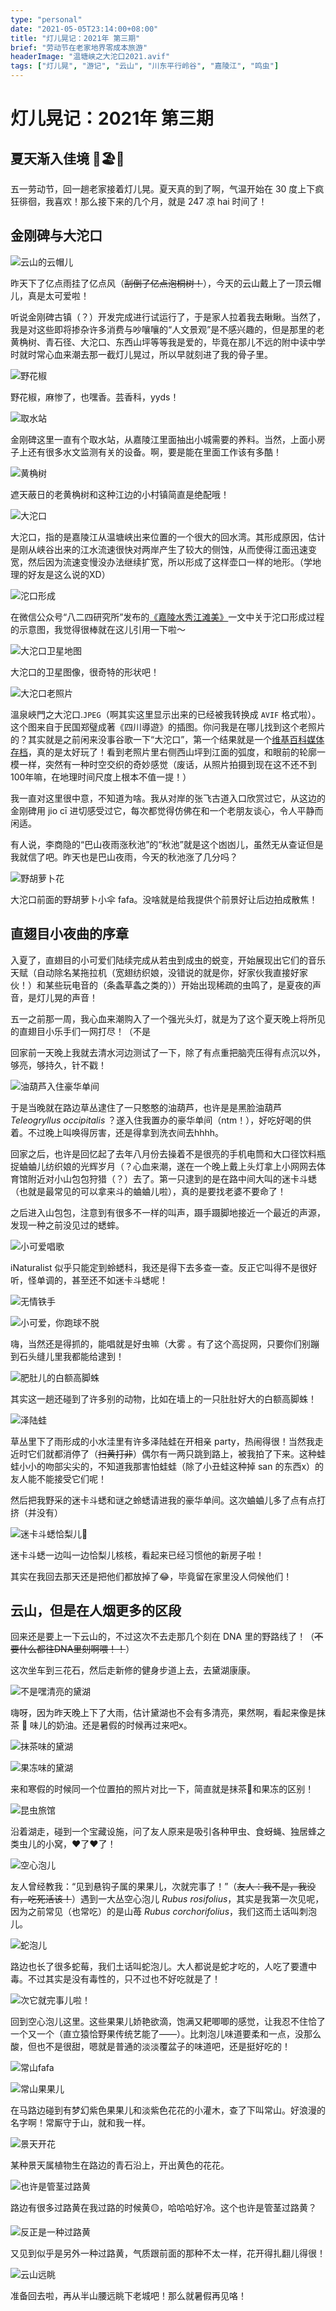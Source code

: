 ```yaml
---
type: "personal"
date: "2021-05-05T23:14:00+08:00"
title: "灯儿晃记：2021年 第三期"
brief: "劳动节在老家地界零成本旅游"
headerImage: "温塘峡之大沱口2021.avif"
tags: ["灯儿晃", "游记", "云山", "川东平行岭谷", "嘉陵江", "鸣虫"]
---
```


# 灯儿晃记：2021年 第三期

## 夏天渐入佳境 🦗🏖🍉

五一劳动节，回一趟老家接着灯儿晃。夏天真的到了啊，气温开始在 30 度上下疯狂徘徊，我喜欢！那么接下来的几个月，就是 247 凉 hai 时间了！

## 金刚碑与大沱口

![云山的云帽儿](images/云山的云帽儿.avif)

昨天下了亿点雨挂了亿点风（~~刮倒了亿点泡桐树！~~），今天的云山戴上了一顶云帽儿，真是太可爱啦！

听说金刚碑古镇（？）开发完成进行试运行了，于是家人拉着我去瞅瞅。当然了，我是对这些即将掺杂许多消费与吵嚷嚷的“人文景观”是不感兴趣的，但是那里的老黄桷树、青石径、大沱口、东西山坪等等我是爱的，毕竟在那儿不远的附中读中学时就时常心血来潮去那一截灯儿晃过，所以早就刻进了我的骨子里。

![野花椒](images/野花椒.avif)

野花椒，麻惨了，也嘿香。芸香科，yyds！

![取水站](images/取水站.avif)

金刚碑这里一直有个取水站，从嘉陵江里面抽出小城需要的养料。当然，上面小房子上还有很多水文监测有关的设备。啊，要是能在里面工作该有多酷！

![黄桷树](images/金刚碑黄葛树.avif)

遮天蔽日的老黄桷树和这种江边的小村镇简直是绝配哦！

![大沱口](images/温塘峡之大沱口2021.avif)

大沱口，指的是嘉陵江从温塘峡出来位置的一个很大的回水湾。其形成原因，估计是刚从峡谷出来的江水流速很快对两岸产生了较大的侧蚀，从而使得江面迅速变宽，然后因为流速变慢没办法继续扩宽，所以形成了这样壶口一样的地形。（学地理的好友是这么说的XD）

![沱口形成](images/沱口形成.png)

在微信公众号“八二四研究所”发布的[《嘉陵水秀江滩美》](https://mp.weixin.qq.com/s/JblrSo9U9hZyGM2srHCR2g)一文中关于沱口形成过程的示意图，我觉得很棒就在这儿引用一下啦～

![大沱口卫星地图](images/大沱口卫星地图.avif)

大沱口的卫星图像，很奇特的形状吧！

![大沱口老照片](images/溫泉峽門之大沱口.avif)

溫泉峽門之大沱口.`JPEG`（啊其实这里显示出来的已经被我转换成 `AVIF` 格式啦）。这个图来自于民国郑璧成著《四川導遊》的插图。你问我是在哪儿找到这个老照片的？其实就是之前闲来没事谷歌一下“大沱口”，第一个结果就是一个[维基百科媒体存档](https://zh.wikipedia.org/wiki/File:溫泉峽門之大沱口.jpg)，真的是太好玩了！看到老照片里右侧西山坪到江面的弧度，和眼前的轮廓一模一样，突然有一种时空交织的奇妙感觉（废话，从照片拍摄到现在这不还不到100年嘛，在地理时间尺度上根本不值一提！）

我一直对这里很中意，不知道为啥。我从对岸的张飞古道入口欣赏过它，从这边的金刚碑用 jio cī 进切感受过它，每次都觉得仿佛在和一个老朋友谈心，令人平静而闲适。

有人说，李商隐的“巴山夜雨涨秋池”的“秋池”就是这个凼凼儿，虽然无从查证但是我就信了吧。昨天也是巴山夜雨，今天的秋池涨了几分吗？

![野胡萝卜花](images/野胡萝卜花.avif)

大沱口前面的野胡萝卜小伞 fafa。没啥就是给我提供个前景好让后边拍成散焦！

## 直翅目小夜曲的序章

入夏了，直翅目的小可爱们陆续完成从若虫到成虫的蜕变，开始展现出它们的音乐天赋（自动除名某拖拉机（宽翅纺织娘，没错说的就是你，好家伙我直接好家伙！）和某些玩电音的（条螽草螽之类的））开始出现稀疏的虫鸣了，是夏夜的声音，是灯儿晃的声音！

五一之前那一周，我心血来潮购入了一个强光头灯，就是为了这个夏天晚上将所见的直翅目小乐手们一网打尽！（不是

回家前一天晚上我就去清水河边测试了一下，除了有点重把脑壳压得有点沉以外，够亮，够持久，针不戳！

![油葫芦入住豪华单间](images/油葫芦.avif)

于是当晚就在路边草丛逮住了一只憨憨的油葫芦，也许是是黑脸油葫芦 *Teleogryllus occipitalis* ？遂入住我置办的豪华单间（ntm！），好吃好喝的供着。不过晚上叫唤得厉害，还是得拿到洗衣间去hhhh。

回家之后，也许是回忆起了去年八月份去操着不是很亮的手机电筒和大口径饮料瓶捉蛐蛐儿纺织娘的光辉岁月（？心血来潮，遂在一个晚上戴上头灯拿上小网网去体育馆附近对小山包包狩猎（？）去了。第一只逮到的是在路中间大叫的迷卡斗蟋（也就是最常见的可以拿来斗的蛐蛐儿啦），真的是要找老婆不要命了！

之后进入山包包，注意到有很多不一样的叫声，蹑手蹑脚地接近一个最近的声源，发现一种之前没见过的蟋蟀。

![小可爱唱歌](images/蛉蟋属的吗.avif)

iNaturalist 似乎只能定到蛉蟋科，我还是得下去多查一查。反正它叫得不是很好听，怪单调的，甚至还不如迷卡斗蟋呢！

![无情铁手](images/无情铁手.avif)

![小可爱，你跑球不脱](images/跑球不脱.avif)

嗨，当然还是得抓的，能唱就是好虫嘛（大雾 。有了这个高捉网，只要你们别蹦到石头缝儿里我都能给逮到！

![肥肚儿的白额高脚蛛](images/肥肚儿的白额高脚蛛.avif)

其实这一趟还碰到了许多别的动物，比如在墙上的一只肚肚好大的白额高脚蛛！

![泽陆蛙](images/泽陆蛙.avif)

草丛里下了雨形成的小水洼里有许多泽陆蛙在开相亲 party，热闹得很！当然我走近时它们就都消停了（~~扫黄打非~~）偶尔有一两只跳到路上，被我拍了下来。这种蛙蛙小小的吻部尖尖的，不知道我那害怕蛙蛙（除了小丑蛙这种掉 san 的东西x）的友人能不能接受它们呢！

然后把我野采的迷卡斗蟋和谜之蛉蟋请进我的豪华单间。这次蛐蛐儿多了点有点打挤（并没有）

![迷卡斗蟋恰梨儿🍐](https://www.youtube.com/watch?v=lLBbvTVE3L4)

迷卡斗蟋一边叫一边恰梨儿核核，看起来已经习惯他的新房子啦！

其实在我回去那天还是把他们都放掉了😂，毕竟留在家里没人伺候他们！

## 云山，但是在人烟更多的区段

回来还是要上一下云山的，不过这次不去走那几个刻在 DNA 里的野路线了！（~~不要什么都往DNA里刻啊喂！！~~）

这次坐车到三花石，然后走新修的健身步道上去，去黛湖康康。

![不是嘿清亮的黛湖](images/不是嘿清亮的黛湖.avif)

嗨呀，因为昨天晚上下了大雨，估计黛湖也不会有多清亮，果然啊，看起来像是抹茶 🍵 味儿的奶油。还是暑假的时候再过来吧x。

![抹茶味的黛湖](images/抹茶味的黛湖.avif)

![果冻味的黛湖](images/果冻味的黛湖.avif)

来和寒假的时候同一个位置拍的照片对比一下，简直就是抹茶🍵和果冻的区别！

![昆虫旅馆](images/昆虫旅馆.avif)

沿着湖走，碰到一个宝藏设施，问了友人原来是吸引各种甲虫、食蚜蝇、独居蜂之类虫儿的小窝，❤️了❤️了！

![空心泡儿](images/空心泡儿.avif)

友人曾经教我：“见到悬钩子属的果果儿，次就完事了！”（~~友人：我不是，我没有，吃死活该！~~）遇到一大丛空心泡儿 *Rubus rosifolius*，其实是我第一次见呢，因为之前常见（也常吃）的是山苺 *Rubus corchorifolius*，我们这而土话叫刺泡儿。

![蛇泡儿](images/蛇泡儿.avif)

路边也长了很多蛇莓，我们土话叫蛇泡儿。大人都说是蛇才吃的，人吃了要遭中毒。不过其实是没有毒性的，只不过也不好吃就是了！

![次它就完事儿啦！](images/空心泡儿是空心的.avif)

回到空心泡儿这里。这些果果儿娇艳欲滴，饱满又耙唧唧的感觉，让我忍不住恰了一个又一个（直立猿恰野果传统艺能了——）。比刺泡儿味道要柔和一点，没那么酸，但也不是很甜，嗯就是普通的淡淡覆盆子的味道吧，还是挺好吃的！

![常山fafa](images/常山花花.avif)

![常山果果儿](images/常山梦幻紫果儿.avif)

在马路边碰到有梦幻紫色果果儿和淡紫色花花的小灌木，查了下叫常山。好浪漫的名字啊！常厮守于山，就和我一样。

![景天开花](images/景天花.avif)

某种景天属植物生在路边的青石沿上，开出黄色的花花。

![也许是管茎过路黄](images/管茎过路黄.avif)

路边有很多过路黄在我过路的时候黄🟡，哈哈哈好冷。这个也许是管茎过路黄？

![反正是一种过路黄](images/反正是一种过路黄.avif)

又见到似乎是另外一种过路黄，气质跟前面的那种不太一样，花开得扎翻儿得很！

![云山远眺](images/云山远眺.avif)

准备回去啦，再从半山腰远眺下老城吧！那么就暑假再见咯！
